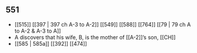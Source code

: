 ## 551
- [[515]] [[397 | 397 ch A-3 to A-2]] [[549]] [[588]] [[764]] [[79 | 79 ch A to A-2 &amp; A-3 to A]] 
- A discovers that his wife, B, is the mother of [[A-2]]’s son, [[CH]]
- [[585 | 585a]] [[392]] [[474]] 

